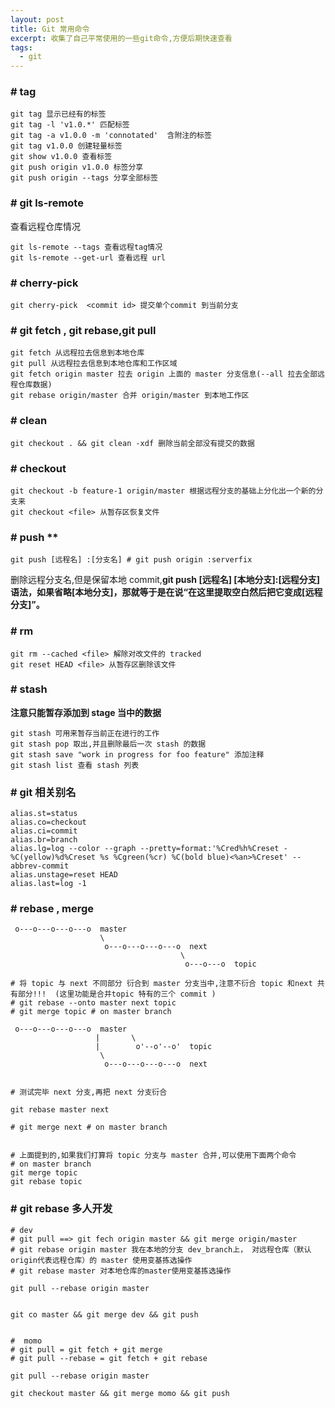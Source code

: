 ```yaml
---
layout: post
title: Git 常用命令
excerpt: 收集了自己平常使用的一些git命令,方便后期快速查看
tags:
  - git
---
```


### # tag
````
git tag 显示已经有的标签
git tag -l 'v1.0.*' 匹配标签
git tag -a v1.0.0 -m 'connotated'  含附注的标签
git tag v1.0.0 创建轻量标签
git show v1.0.0 查看标签
git push origin v1.0.0 标签分享
git push origin --tags 分享全部标签
````
### # git ls-remote

查看远程仓库情况
````
git ls-remote --tags 查看远程tag情况
git ls-remote --get-url 查看远程 url 
````


### # cherry-pick 
````
git cherry-pick  <commit id> 提交单个commit 到当前分支
````

### # git fetch , git rebase,git pull
````
git fetch 从远程拉去信息到本地仓库
git pull 从远程拉去信息到本地仓库和工作区域
git fetch origin master 拉去 origin 上面的 master 分支信息(--all 拉去全部远程仓库数据)
git rebase origin/master 合并 origin/master 到本地工作区
````
### # clean
````
git checkout . && git clean -xdf 删除当前全部没有提交的数据
````
### # checkout
````
git checkout -b feature-1 origin/master 根据远程分支的基础上分化出一个新的分支来
git checkout <file> 从暂存区恢复文件
````
### # push  **

````
git push [远程名] :[分支名] # git push origin :serverfix
````
删除远程分支名,但是保留本地 commit,**git push [远程名] [本地分支]:[远程分支] 语法，如果省略[本地分支]，那就等于是在说“在这里提取空白然后把它变成[远程分支]”。**



### # rm
````
git rm --cached <file> 解除对改文件的 tracked
git reset HEAD <file> 从暂存区删除该文件
````

### # stash

**注意只能暂存添加到 stage 当中的数据**
````
git stash 可用来暂存当前正在进行的工作
git stash pop 取出,并且删除最后一次 stash 的数据
git stash save "work in progress for foo feature" 添加注释
git stash list 查看 stash 列表
````
### # git 相关别名
````
alias.st=status
alias.co=checkout
alias.ci=commit
alias.br=branch
alias.lg=log --color --graph --pretty=format:'%Cred%h%Creset -%C(yellow)%d%Creset %s %Cgreen(%cr) %C(bold blue)<%an>%Creset' --abbrev-commit
alias.unstage=reset HEAD
alias.last=log -1
````

### # rebase , merge

```
 o---o---o---o---o  master
                    \
                     o---o---o---o---o  next
                                      \
                                       o---o---o  topic

# 将 topic 与 next 不同部分 衍合到 master 分支当中,注意不衍合 topic 和next 共有部分!!!  (这里功能是合并topic 特有的三个 commit )
# git rebase --onto master next topic
# git merge topic # on master branch

 o---o---o---o---o  master
                   |       \
                   |        o'--o'--o'  topic
                    \
                     o---o---o---o---o  next


# 测试完毕 next 分支,再把 next 分支衍合

git rebase master next 

# git merge next # on master branch


# 上面提到的,如果我们打算将 topic 分支与 master 合并,可以使用下面两个命令
# on master branch 
git merge topic 
git rebase topic 
```

### #  git rebase 多人开发
```
# dev
# git pull ==> git fech origin master && git merge origin/master
# git rebase origin master 我在本地的分支 dev_branch上， 对远程仓库（默认origin代表远程仓库）的 master 使用变基拣选操作
# git rebase master 对本地仓库的master使用变基拣选操作

git pull --rebase origin master


git co master && git merge dev && git push


#  momo
# git pull = git fetch + git merge
# git pull --rebase = git fetch + git rebase

git pull --rebase origin master

git checkout master && git merge momo && git push
```